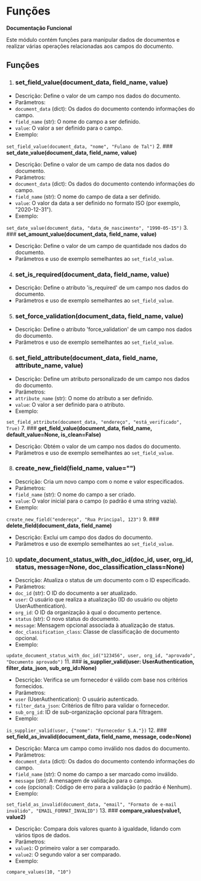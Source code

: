 # Funções

**Documentação Funcional**

Este módulo contém funções para manipular dados de documentos e realizar várias operações relacionadas aos campos do documento.

## **Funções**

1. ### **set\_field\_value(document\_data, field\_name, value)**
* Descrição: Define o valor de um campo nos dados do documento.
* Parâmetros:
* `document_data` (dict): Os dados do documento contendo informações do campo.
* `field_name` (str): O nome do campo a ser definido.
* `value`: O valor a ser definido para o campo.
*   Exemplo:

`set_field_value(document_data, "nome", "Fulano de Tal")`
2. ### **set\_date\_value(document\_data, field\_name, value)**
* Descrição: Define o valor de um campo de data nos dados do documento.
* Parâmetros:
* `document_data` (dict): Os dados do documento contendo informações do campo.
* `field_name` (str): O nome do campo de data a ser definido.
* `value`: O valor da data a ser definido no formato ISO (por exemplo, "2020-12-31").
*   Exemplo:

`set_date_value(document_data, "data_de_nascimento", "1990-05-15")`
3. ### **set\_amount\_value(document\_data, field\_name, value)**
* Descrição: Define o valor de um campo de quantidade nos dados do documento.
* Parâmetros e uso de exemplo semelhantes ao `set_field_value`.
4. ### **set\_is\_required(document\_data, field\_name, value)**
* Descrição: Define o atributo 'is\_required' de um campo nos dados do documento.
* Parâmetros e uso de exemplo semelhantes ao `set_field_value`.
5. ### **set\_force\_validation(document\_data, field\_name, value)**
* Descrição: Define o atributo 'force\_validation' de um campo nos dados do documento.
* Parâmetros e uso de exemplo semelhantes ao `set_field_value`.
6. ### **set\_field\_attribute(document\_data, field\_name, attribute\_name, value)**
* Descrição: Define um atributo personalizado de um campo nos dados do documento.
* Parâmetros:
* `attribute_name` (str): O nome do atributo a ser definido.
* `value`: O valor a ser definido para o atributo.
*   Exemplo:

`set_field_attribute(document_data, "endereço", "está_verificado", True)`
7. ### **get\_field\_value(document\_data, field\_name, default\_value=None, is\_clean=False)**
* Descrição: Obtém o valor de um campo nos dados do documento.
* Parâmetros e uso de exemplo semelhantes ao `set_field_value`.
8. ### **create\_new\_field(field\_name, value="")**
* Descrição: Cria um novo campo com o nome e valor especificados.
* Parâmetros:
* `field_name` (str): O nome do campo a ser criado.
* `value`: O valor inicial para o campo (o padrão é uma string vazia).
*   Exemplo:

`create_new_field("endereço", "Rua Principal, 123")`
9. ### **delete\_field(document\_data, field\_name)**
* Descrição: Exclui um campo dos dados do documento.
* Parâmetros e uso de exemplo semelhantes ao `set_field_value`.
10. ### **update\_document\_status\_with\_doc\_id(doc\_id, user, org\_id, status, message=None, doc\_classification\_class=None)**
* Descrição: Atualiza o status de um documento com o ID especificado.
* Parâmetros:
* `doc_id` (str): O ID do documento a ser atualizado.
* `user`: O usuário que realiza a atualização (ID do usuário ou objeto UserAuthentication).
* `org_id`: O ID da organização à qual o documento pertence.
* `status` (str): O novo status do documento.
* `message`: Mensagem opcional associada à atualização de status.
* `doc_classification_class`: Classe de classificação de documento opcional.
*   Exemplo:

`update_document_status_with_doc_id("123456", user, org_id, "aprovado", "Documento aprovado")`
11. ### **is\_supplier\_valid(user: UserAuthentication, filter\_data\_json, sub\_org\_id=None)**
* Descrição: Verifica se um fornecedor é válido com base nos critérios fornecidos.
* Parâmetros:
* `user` (UserAuthentication): O usuário autenticado.
* `filter_data_json`: Critérios de filtro para validar o fornecedor.
* `sub_org_id`: ID de sub-organização opcional para filtragem.
*   Exemplo:

`is_supplier_valid(user, {"nome": "Fornecedor S.A."})`
12. ### **set\_field\_as\_invalid(document\_data, field\_name, message, code=None)**
* Descrição: Marca um campo como inválido nos dados do documento.
* Parâmetros:
* `document_data` (dict): Os dados do documento contendo informações do campo.
* `field_name` (str): O nome do campo a ser marcado como inválido.
* `message` (str): A mensagem de validação para o campo.
* `code` (opcional): Código de erro para a validação (o padrão é Nenhum).
*   Exemplo:

`set_field_as_invalid(document_data, "email", "Formato de e-mail inválido", "EMAIL_FORMAT_INVALID")`
13. ### **compare\_values(value1, value2)**
* Descrição: Compara dois valores quanto à igualdade, lidando com vários tipos de dados.
* Parâmetros:
* `value1`: O primeiro valor a ser comparado.
* `value2`: O segundo valor a ser comparado.
*   Exemplo:

`compare_values(10, "10")`
